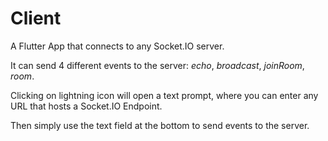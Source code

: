 # Client

A Flutter App that connects to any Socket.IO server.

It can send 4 different events to the server: *echo*, *broadcast*, *joinRoom*, *room*.

Clicking on lightning icon will open a text prompt, where you can enter any URL that hosts a Socket.IO Endpoint.

Then simply use the text field at the bottom to send events to the server.